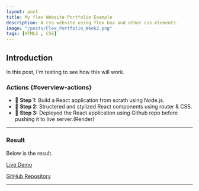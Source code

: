 ```yaml
---
layout: post
title: My flex Website Portfolio Example
description: A css website using flex box and other css elements.
image: "/posts/Flex_Portfolio_Week2.png"
tags: [HTML5 , CSS]
---
```


## Introduction

In this post, I'm testing to see how this will work.

### Actions  {#overview-actions}
- 🔹 **Step 1:** Build a React application from scrath using Node.js. 
- 🔹 **Step 2:** Structered and stylized React components using router & CSS. 
- 🔹 **Step 3:** Deployed the React application using Github repo before pushing it to live server.(Render) 

---

### Result

Below is the result.

[Live Demo](https://darrensmith10.github.io/DarrenMultiPagePortfolioWeek2/)

[GitHub Repository](https://github.com/DarrenSmith10/DarrenMultiPagePortfolioWeek2)

---